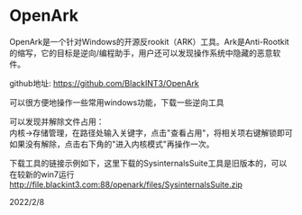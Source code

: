 # OpenArk

OpenArk是一个针对Windows的开源反rookit（ARK）工具。Ark是Anti-Rootkit的缩写，它的目标是逆向/编程助手，用户还可以发现操作系统中隐藏的恶意软件。  

github地址: https://github.com/BlackINT3/OpenArk  

可以很方便地操作一些常用windows功能，下载一些逆向工具  

可以发现并解除文件占用：  
内核->存储管理，在路径处输入关键字，点击"查看占用"，将相关项右键解锁即可  
如果没有解除，点击右下角的"进入内核模式"再操作一次。  

下载工具的链接示例如下，这里下载的SysinternalsSuite工具是旧版本的，可以在较新的win7运行  
http://file.blackint3.com:88/openark/files/SysinternalsSuite.zip  


2022/2/8  
